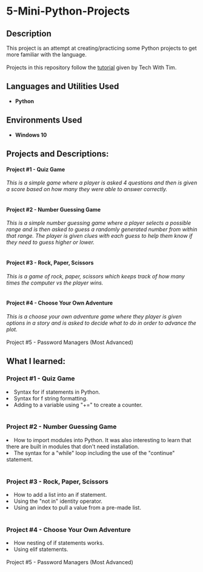 <h1>5-Mini-Python-Projects</h1>

<h2>Description</h2>
This project is an attempt at creating/practicing some Python projects to get more familiar with the language.
<br><br/>
Projects in this repository follow the <a href="https://www.youtube.com/watch?v=DLn3jOsNRVE&ab_channel=TechWithTim">tutorial</a> given by Tech With Tim.


<h2>Languages and Utilities Used</h2>

- <b>Python</b> 

<h2>Environments Used </h2>

- <b>Windows 10</b> 

<h2>Projects and Descriptions:</h2>

<p align="left">
<h4>Project #1 - Quiz Game</h4>
<i>This is a simple game where a player is asked 4 questions and then is given a score based on how many they were able to answer correctly.</i>
<br /><br />
<h4>Project #2 - Number Guessing Game</h4>
<i>This is a simple number guessing game where a player selects a possible range and is then asked to guess a randomly generated number from within that range.  The player is given clues with each guess to help them know if they need to guess higher or lower.</i>
<br /><br />
<h4>Project #3 - Rock, Paper, Scissors</h4>
<i>This is a game of rock, paper, scissors which keeps track of how many times the computer vs the player wins.</i>
<br /><br />
<h4>Project #4 - Choose Your Own Adventure</h4>
<i>This is a choose your own adventure game where they player is given options in a story and is asked to decide what to do in order to advance the plot.</i>
<br /><br />
Project #5 - Password Managers (Most Advanced) <br/>


<h2>What I learned:</h2>
<h3>Project #1 - Quiz Game</h3>
<li>Syntax for if statements in Python.</li>
<li>Syntax for f string formatting.</li>
<li>Adding to a variable using "+=" to create a counter.</li>
<br />
<h3>Project #2 - Number Guessing Game</h3>
<li>How to import modules into Python.  It was also interesting to learn that there are built in modules that don't need installation.</li>
<li>The syntax for a "while" loop including the use of the "continue" statement.</li>
<br />
<h3>Project #3 - Rock, Paper, Scissors</h3>
<li>How to add a list into an if statement.</li>
<li>Using the "not in" identity operator.</li>
<li>Using an index to pull a value from a pre-made list.</li>
<br />
<h3>Project #4 - Choose Your Own Adventure</h3>
<li>How nesting of if statements works.</li>
<li>Using elif statements.</li>
<br />
Project #5 - Password Managers (Most Advanced) <br/>

<!--
 ```diff
- text in red
+ text in green
! text in orange
# text in gray
@@ text in purple (and bold)@@
```
--!>
